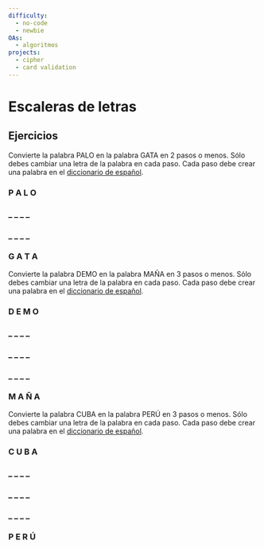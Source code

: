 ```yaml
---
difficulty:
  - no-code
  - newbie
OAs:
  - algoritmos
projects:
  - cipher
  - card validation
---
```


# Escaleras de letras

## Ejercicios

Convierte la palabra PALO en la palabra GATA en 2 pasos o menos. Sólo debes
cambiar una letra de la palabra en cada paso. Cada paso debe crear una
palabra en el [diccionario de español](https://dle.rae.es/).

### P A L O

### \_ \_ \_ \_

### \_ \_ \_ \_

### G A T A

Convierte la palabra DEMO en la palabra MAÑA en 3 pasos o menos. Sólo debes
cambiar una letra de la palabra en cada paso. Cada paso debe crear una
palabra en el [diccionario de español](https://dle.rae.es/).

### D E M O

### \_ \_ \_ \_

### \_ \_ \_ \_

### \_ \_ \_ \_

### M A Ñ A

Convierte la palabra CUBA en la palabra PERÚ en 3 pasos o menos. Sólo debes
cambiar una letra de la palabra en cada paso. Cada paso debe crear una
palabra en el [diccionario de español](https://dle.rae.es/).

### C U B A

### \_ \_ \_ \_

### \_ \_ \_ \_

### \_ \_ \_ \_

### P E R Ú
